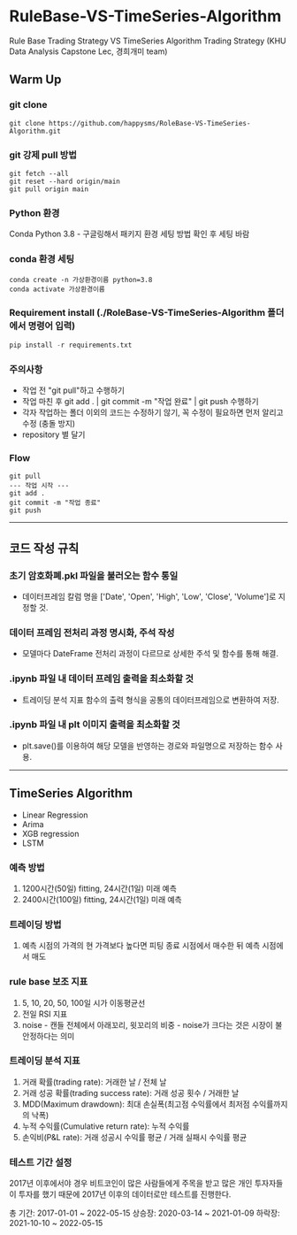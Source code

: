 # RuleBase-VS-TimeSeries-Algorithm

Rule Base Trading Strategy VS TimeSeries Algorithm Trading Strategy (KHU Data Analysis Capstone Lec, 경희개미 team)

## Warm Up

### git clone

```git
git clone https://github.com/happysms/RoleBase-VS-TimeSeries-Algorithm.git
```

### git 강제 pull 방법

```git
git fetch --all
git reset --hard origin/main
git pull origin main
```

### Python 환경

Conda Python 3.8 - 구글링해서 패키지 환경 세팅 방법 확인 후 세팅 바람

### conda 환경 세팅

```pwsh
conda create -n 가상환경이름 python=3.8
conda activate 가상환경이름
```

### Requirement install (./RoleBase-VS-TimeSeries-Algorithm 폴더에서 명령어 입력)

```python
pip install -r requirements.txt
```

### 주의사항

- 작업 전 "git pull"하고 수행하기
- 작업 마친 후 git add . | git commit -m "작업 완료" | git push 수행하기
- 각자 작업하는 폴더 이외의 코드는 수정하기 않기, 꼭 수정이 필요하면 먼저 알리고 수정 (충돌 방지)
- repository 별 달기

### Flow

```git
git pull
--- 작업 시작 --- 
git add .
git commit -m "작업 종료"
git push
```

---

## 코드 작성 규칙

### 초기 암호화폐.pkl 파일을 불러오는 함수 통일

- 데이터프레임 칼럼 명을 ['Date', 'Open', 'High', 'Low', 'Close', 'Volume']로 지정할 것.

### 데이터 프레임 전처리 과정 명시화, 주석 작성

- 모델마다 DateFrame 전처리 과정이 다르므로 상세한 주석 및 함수를 통해 해결.

### .ipynb 파일 내 데이터 프레임 출력을 최소화할 것

- 트레이딩 분석 지표 함수의 출력 형식을 공통의 데이터프레임으로 변환하여 저장.

### .ipynb 파일 내 plt 이미지 출력을 최소화할 것

- plt.save()를 이용하여 해당 모델을 반영하는 경로와 파일명으로 저장하는 함수 사용.

---

## TimeSeries Algorithm

- Linear Regression
- Arima
- XGB regression
- LSTM



### 예측 방법

1. 1200시간(50일) fitting, 24시간(1일) 미래 예측
2. 2400시간(100일) fitting, 24시간(1일) 미래 예측

### 트레이딩 방법

1. 예측 시점의 가격의 현 가격보다 높다면 피팅 종료 시점에서 매수한 뒤 예측 시점에서 매도

### rule base 보조 지표

1. 5, 10, 20, 50, 100일 시가 이동평균선
2. 전일 RSI 지표
3. noise - 캔들 전체에서 아래꼬리, 윗꼬리의 비중 - noise가 크다는 것은 시장이 불안정하다는 의미

### 트레이딩 분석 지표

1. 거래 확률(trading rate): 거래한 날 / 전체 날
2. 거래 성공 확률(trading success rate): 거래 성공 횟수 / 거래한 날
3. MDD(Maximum drawdown): 최대 손실폭(최고점 수익률에서 최저점 수익률까지의 낙폭)
4. 누적 수익률(Cumulative return rate): 누적 수익률
5. 손익비(P&L rate): 거래 성공시 수익률 평균 / 거래 실패시 수익률 평균

### 테스트 기간 설정

2017년 이후에서야 경우 비트코인이 많은 사람들에게 주목을 받고 많은 개인 투자자들이 투자를 했기 때문에 2017년 이후의 데이터로만 테스트를 진행한다.

총 기간: 2017-01-01 ~ 2022-05-15
상승장: 2020-03-14 ~ 2021-01-09
하락장: 2021-10-10 ~ 2022-05-15
